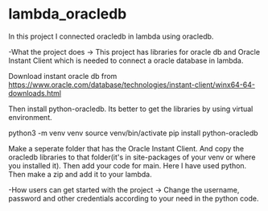 # lambda_oracledb
In this project I connected oracledb in lambda using oracledb.

-What the project does
-> This project has libraries for oracle db and Oracle Instant Client which is needed to connect a oracle database in lambda.

  Download instant oracle db from https://www.oracle.com/database/technologies/instant-client/winx64-64-downloads.html

  Then install python-oracledb. Its better to get the libraries by using virtual environment. 

  python3 -m venv venv
  source venv/bin/activate
  pip install python-oracledb

  Make a seperate folder that has the Oracle Instant Client. And copy the oracledb libraries to that folder(it's in site-packages of your venv or where you       installed it). Then add your code for main. Here I have used python. 
  Then make a zip and add it to your lambda.
 
-How users can get started with the project
-> Change the username, password and other credentials according to your need in the python code. 

